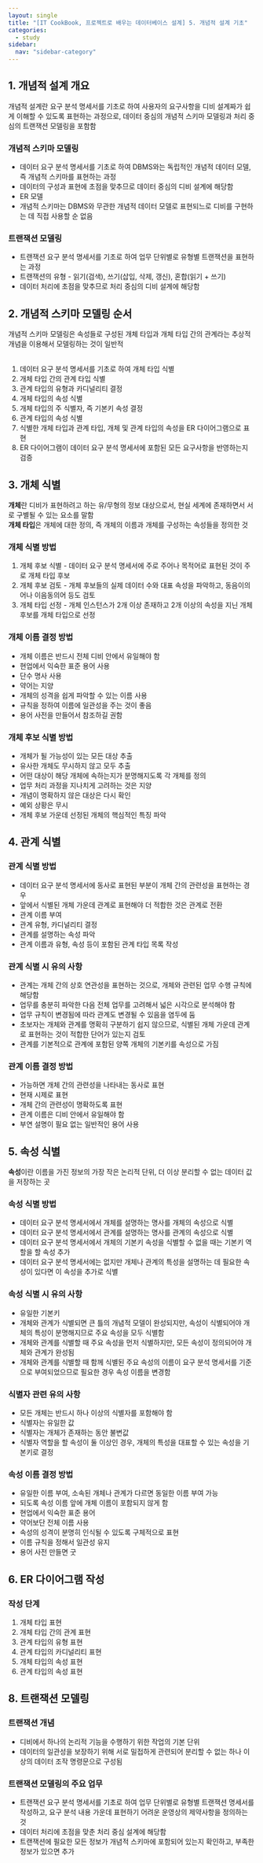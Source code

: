 ```yaml
---
layout: single
title: "[IT CookBook, 프로젝트로 배우는 데이터베이스 설계] 5. 개념적 설계 기초"
categories:
  - study
sidebar:
  nav: "sidebar-category"
---
```


## 1. 개념적 설계 개요

개념적 설계란 요구 분석 명세서를 기초로 하여 사용자의 요구사항을 디비 설계짜가 쉽게 이해할 수 있도록 표현하는 과정으로, 데이터 중심의 개념적 스키마 모델링과 처리 중심의 트랜잭션 모델링을 포함함

### 개념적 스키마 모델링
- 데이터 요구 분석 명세서를 기초로 하여 DBMS와는 독립적인 개념적 데이터 모델, 즉 개념적 스키마를 표현하는 과정
- 데이터의 구성과 표현에 초점을 맞추므로 데이터 중심의 디비 설계에 해당함
- ER 모델
- 개념적 스키마는 DBMS와 무관한 개념적 데이터 모델로 표현되느로 디비를 구현하는 데 직접 사용할 순 없음

### 트랜잭션 모델링
- 트랜잭션 요구 분석 명세서를 기초로 하여 업무 단위별로 유형별 트랜잭션을 표현하는 과정
- 트랜잭션의 유형 - 읽기(검색), 쓰기(삽입, 삭제, 갱신), 혼합(읽기 + 쓰기)
- 데이터 처리에 초점을 맞추므로 처리 중심의 디비 설계에 해당함


## 2. 개념적 스키마 모델링 순서

개념적 스키마 모델링은 속성들로 구성된 개체 타입과 개체 타입 간의 관계라는 추상적 개념을 이용해서 모델링하는 것이 일반적
<br />
<br />
1. 데이터 요구 분석 명세서를 기초로 하여 개체 타입 식별
2. 개체 타입 간의 관계 타입 식별
3. 관계 타입의 유형과 카디널리티 결정
4. 개체 타입의 속성 식별
5. 개체 타입의 주 식별자, 즉 기본키 속성 결정
6. 관계 타입의 속성 식별
7. 식별한 개체 타입과 관계 타입, 개체 및 관계 타입의 속성을 ER 다이어그램으로 표현
8. ER 다이어그램이 데이터 요구 분석 명세서에 포함된 모든 요구사항을 반영하는지 검증


## 3. 개체 식별

**개체**란 디비가 표현하려고 하는 유/무형의 정보 대상으로서, 현실 세계에 존재하면서 서로 구별될 수 있는 요소를 말함<br />
**개체 타입**은 개체에 대한 정의, 즉 개체의 이름과 개체를 구성하는 속성들을 정의한 것

### 개체 식별 방법
1. 개체 후보 식별 - 데이터 요구 분석 명세서에 주로 주어나 목적어로 표현된 것이 주로 개체 타입 후보
2. 개체 후보 검토 - 개체 후보들의 실제 데이터 수와 대표 속성을 파악하고, 동음이의어나 이음동의어 등도 검토
3. 개체 타입 선정 - 개체 인스턴스가 2개 이상 존재하고 2개 이상의 속성을 지닌 개체 후보를 개체 타입으로 선정

### 개체 이름 결정 방법
- 개체 이름은 반드시 전체 디비 안에서 유일해야 함
- 현업에서 익숙한 표준 용어 사용
- 단수 명사 사용
- 약어는 지양
- 개체의 성격을 쉽게 파악할 수 있는 이름 사용
- 규칙을 정하여 이름에 일관성을 주는 것이 좋음
- 용어 사전을 만들어서 참조하길 권함

### 개체 후보 식별 방법
- 개체가 될 가능성이 있는 모든 대상 추출
- 유사한 개체도 무시하지 않고 모두 추출
- 어떤 대상이 해당 개체에 속하는지가 분명해지도록 각 개체를 정의
- 업무 처리 과정을 지나치게 고려하는 것은 지양
- 개념이 명확하지 않은 대상은 다시 확인
- 예외 상황은 무시
- 개체 후보 가운데 선정된 개체의 핵심적인 특징 파악


## 4. 관계 식별

### 관계 식별 방법
- 데이터 요구 분석 명세서에 동사로 표현된 부분이 개체 간의 관련성을 표현하는 경우
- 앞에서 식별된 개체 가운데 관계로 표현해야 더 적합한 것은 관계로 전환
- 관계 이름 부여
- 관계 유형, 카디널리티 결정
- 관계를 설명하는 속성 파악
- 관계 이름과 유형, 속성 등이 포함된 관계 타입 목록 작성

### 관계 식별 시 유의 사항
- 관계는 개체 간의 상호 연관성을 표현하는 것으로, 개체와 관련된 업무 수행 규칙에 해당함
- 업무를 충분히 파악한 다음 전체 업무를 고려해서 넓은 시각으로 분석해야 함
- 업무 규칙이 변경됨에 따라 관계도 변경될 수 있음을 염두에 둠
- 초보자는 개체와 관계를 명확히 구분하기 쉽지 않으므로, 식별된 개체 가운데 관계로 표현하는 것이 적합한 단어가 있는지 검토
- 관계를 기본적으로 관계에 포함된 양쪽 개체의 기본키를 속성으로 가짐

### 관계 이름 결정 방법
- 가능하면 개체 간의 관련성을 나타내는 동사로 표현
- 현재 시제로 표현
- 개체 간의 관련성이 명확하도록 표현
- 관계 이름은 디비 안에서 유일해야 함
- 부연 설명이 필요 없는 일반적인 용어 사용


## 5. 속성 식별

**속성**이란 이름을 가진 정보의 가장 작은 논리적 단위, 더 이상 분리할 수 없는 데이터 값을 저장하는 곳

### 속성 식별 방법
- 데이터 요구 분석 명세서에서 개체를 설명하는 명사를 개체의 속성으로 식별 
- 데이터 요구 분석 명세서에서 관계를 설명하는 명사를 관계의 속성으로 식별
- 데이터 요구 분석 명세서에서 개체의 기본키 속성을 식별할 수 없을 때는 기본키 역할을 할 속성 추가
- 데이터 요구 분석 명세서에는 없지만 개체나 관계의 특성을 설명하는 데 필요한 속성이 있다면 이 속성을 추가로 식별

### 속성 식별 시 유의 사항
- 유일한 기본키
- 개체와 관계가 식별되면 큰 틀의 개념적 모델이 완성되지만, 속성이 식별되어야 개체의 특성이 분명해지므로 주요 속성을 모두 식별함
- 개체와 관계를 식별할 때 주요 속성을 먼저 식별하지만, 모든 속성이 정의되어야 개체와 관계가 완성됨
- 개체와 관계를 식별할 때 함께 식별된 주요 속성의 이름이 요구 분석 명세서를 기준으로 부여되었으므로 필요한 경우 속성 이름을 변경함

### 식별자 관련 유의 사항
- 모든 개체는 반드시 하나 이상의 식별자를 포함해야 함
- 식별자는 유일한 값
- 식별자는 개체가 존재하는 동안 불변값
- 식별자 역할을 할 속성이 둘 이상인 경우, 개체의 특성을 대표할 수 있는 속성을 기본키로 결정

### 속성 이름 결정 방법
- 유일한 이름 부여, 소속된 개체나 관계가 다르면 동일한 이름 부여 가능
- 되도록 속성 이름 앞에 개체 이름이 포함되지 않게 함
- 현업에서 익숙한 표준 용어
- 약어보단 전체 이름 사용
- 속성의 성격이 분명히 인식될 수 있도록 구체적으로 표현
- 이름 규칙을 정해서 일관성 유지
- 용어 사전 만들면 굿


## 6. ER 다이어그램 작성

### 작성 단계
1. 개체 타입 표현
2. 개체 타입 간의 관계 표현
3. 관계 타입의 유형 표현
4. 관계 타입의 카디널리티 표현
5. 개체 타입의 속성 표현
6. 관계 타입의 속성 표현


## 8. 트랜잭션 모델링

### 트랜잭션 개념
- 디비에서 하나의 논리적 기능을 수행하기 위한 작업의 기본 단위
- 데이터의 일관성을 보장하기 위해 서로 밀접하게 관련되어 분리할 수 없는 하나 이상의 데이터 조작 명령문으로 구성됨

### 트랜잭션 모델링의 주요 업무
- 트랜잭션 요구 분석 명세서를 기초로 하여 업무 단위별로 유형별 트랜잭션 명세서를 작성하고, 요구 분석 내용 가운데 표현하기 어려운 운영상의 제약사항을 정의하는 것
- 데이터 처리에 초점을 맞춘 처리 중심 설계에 해당함
- 트랜잭션에 필요한 모든 정보가 개념적 스키마에 포함되어 있는지 확인하고, 부족한 정보가 있으면 추가
